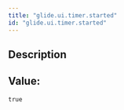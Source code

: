 ```yaml
---
title: "glide.ui.timer.started"
id: "glide.ui.timer.started"
---
```

## Description



## Value: 
```
true
```